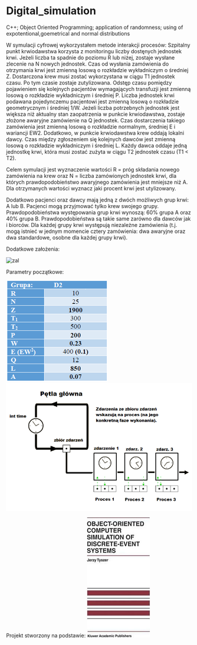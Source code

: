 # Digital_simulation
C++; Object Oriented Programming; application of randomness; using of expotentional,goemetrical and normal distributions

W symulacji cyfrowej wykorzystałem metode interakcji procesów:
Szpitalny punkt krwiodawstwa korzysta z monitoringu liczby dostęnych jednostek krwi. Jeżeli liczba ta spadnie do poziomu R lub niżej, zostaje wysłane zlecenie na N nowych jednostek. Czas od wysłania zamówienia do otrzymania krwi jest zmienną losową o rozkładzie wykładniczym o średniej Z. Dostarczona krew musi zostać wykorzystana w ciągu T1 jednostek czasu. Po tym czasie zostaje zutylizowana. Odstęp czasu pomiędzy pojawieniem się kolejnych pacjentów wymagających transfuzji jest zmienną losową o rozkładzie wykładniczym i średniej P. Liczba jednostek krwi podawana pojedynczemu pacjentowi jest zmienną losową o rozkładzie geometrycznym i średniej 1/W. Jeżeli liczba potrzebnych jednostek jest większa niż aktualny stan zaopatrzenia w punkcie krwiodawstwa, zostaje złożone awaryjne zamówienie na Q jednostek. Czas dostarczenia takiego zamówienia jest zmienną losową o rozkładzie normalnym, średniej E i wariancji EW2. Dodatkowo, w punkcie krwiodawstwa krew oddają lokalni dawcy. Czas między zgłoszeniem się kolejnych dawców jest zmienną losową o rozkładzie wykładniczym i średniej L. Każdy dawca oddaje jedną jednostkę krwi, która musi zostać zużyta w ciągu T2 jednostek czasu (T1 < T2).

Celem symulacji jest wyznaczenie wartości R = próg składania nowego zamówienia na krew oraz N = liczba zamówionych jednostek krwi, dla których prawdopodobieństwo awaryjnego zamówienia jest mniejsze niż A. Dla otrzymanych wartości wyznacz jaki procent krwi jest utylizowany.


Dodatkowo pacjenci oraz dawcy mają jedną z dwóch możliwych grup krwi: A lub B. Pacjenci mogą przyjmować tylko krew swojego grupy. Prawdopodobieństwa występowania grup krwi wynoszą: 60% grupa A oraz 40% grupa B. Prawdopodobieństwa są takie same zarówno dla dawców jak i biorców. Dla każdej grupy krwi występują niezależne zamówienia (t.j. mogą istnieć w jednym momencie cztery zamówienia: dwa awaryjne oraz dwa standardowe, osobne dla każdej grupy krwi).

Dodatkowe założenia:

![zal](Dodatkowe_załozenia.png)

Parametry początkowe:

![par](parametry.png)
![schemat](schemat_blokowy.png)

Projekt stworzony na podstawie:
![diagram](Tyszer.png) 
